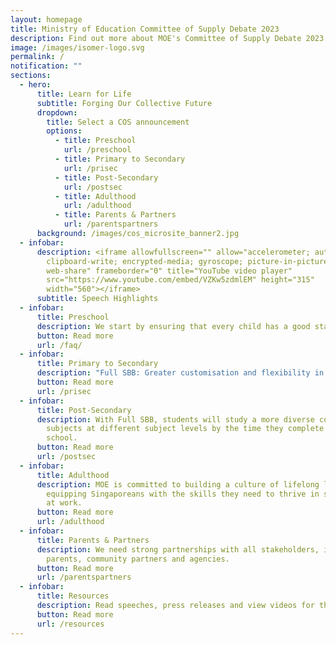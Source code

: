 ```yaml
---
layout: homepage
title: Ministry of Education Committee of Supply Debate 2023
description: Find out more about MOE's Committee of Supply Debate 2023 announcements here!
image: /images/isomer-logo.svg
permalink: /
notification: ""
sections:
  - hero:
      title: Learn for Life
      subtitle: Forging Our Collective Future
      dropdown:
        title: Select a COS announcement
        options:
          - title: Preschool
            url: /preschool
          - title: Primary to Secondary
            url: /prisec
          - title: Post-Secondary
            url: /postsec
          - title: Adulthood
            url: /adulthood
          - title: Parents & Partners
            url: /parentspartners
      background: /images/cos_microsite_banner2.jpg
  - infobar:
      description: <iframe allowfullscreen="" allow="accelerometer; autoplay;
        clipboard-write; encrypted-media; gyroscope; picture-in-picture;
        web-share" frameborder="0" title="YouTube video player"
        src="https://www.youtube.com/embed/VZKw5zdmlEM" height="315"
        width="560"></iframe>
      subtitle: Speech Highlights
  - infobar:
      title: Preschool
      description: We start by ensuring that every child has a good start in life.
      button: Read more
      url: /faq/
  - infobar:
      title: Primary to Secondary
      description: "Full SBB: Greater customisation and flexibility in learning."
      button: Read more
      url: /prisec
  - infobar:
      title: Post-Secondary
      description: With Full SBB, students will study a more diverse combination of
        subjects at different subject levels by the time they complete secondary
        school.
      button: Read more
      url: /postsec
  - infobar:
      title: Adulthood
      description: MOE is committed to building a culture of lifelong learning and
        equipping Singaporeans with the skills they need to thrive in school and
        at work.
      button: Read more
      url: /adulthood
  - infobar:
      title: Parents & Partners
      description: We need strong partnerships with all stakeholders, including
        parents, community partners and agencies.
      button: Read more
      url: /parentspartners
  - infobar:
      title: Resources
      description: Read speeches, press releases and view videos for this year's COS debate.
      button: Read more
      url: /resources
---
```


